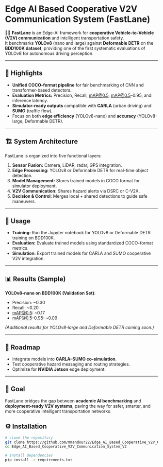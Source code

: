 # Edge AI Based Cooperative V2V Communication System (FastLane)

🚗🔗 **FastLane** is an Edge-AI framework for **cooperative Vehicle-to-Vehicle (V2V) communication** and intelligent transportation safety.  
It benchmarks **YOLOv8** (nano and large) against **Deformable DETR** on the **BDD100K dataset**, providing one of the first systematic evaluations of YOLOv8 for autonomous driving perception.  

---

## 📌 Highlights
- **Unified COCO-format pipeline** for fair benchmarking of CNN and transformer-based detectors.  
- **Evaluation Metrics:** Precision, Recall, mAP@0.5, mAP@0.5–0.95, and inference latency.  
- **Simulator-ready outputs** compatible with **CARLA** (urban driving) and **SUMO** (traffic flow).  
- Focus on both **edge efficiency** (YOLOv8-nano) and **accuracy** (YOLOv8-large, Deformable DETR).  

---

## 🏗 System Architecture
FastLane is organized into five functional layers:
1. **Sensor Fusion:** Camera, LiDAR, radar, GPS integration.  
2. **Edge Processing:** YOLOv8 or Deformable DETR for real-time object detection.  
3. **Model Management:** Stores trained models in COCO format for simulator deployment.  
4. **V2V Communication:** Shares hazard alerts via DSRC or C-V2X.  
5. **Decision & Control:** Merges local + shared detections to guide safe maneuvers.  

---

## 🚀 Usage
- **Training:** Run the Jupyter notebook for YOLOv8 or Deformable DETR training on BDD100K.  
- **Evaluation:** Evaluate trained models using standardized COCO-format metrics.  
- **Simulation:** Export trained models for CARLA and SUMO cooperative V2V integration.  

---

## 📊 Results (Sample)
**YOLOv8-nano on BDD100K (Validation Set):**
- Precision: ~0.30  
- Recall: ~0.20  
- mAP@0.5: ~0.17  
- mAP@0.5–0.95: ~0.09  

*(Additional results for YOLOv8-large and Deformable DETR coming soon.)*  

---

## 🔮 Roadmap
- Integrate models into **CARLA–SUMO co-simulation**.  
- Test cooperative hazard messaging and routing strategies.  
- Optimize for **NVIDIA Jetson** edge deployment.  

---

## 🎯 Goal
FastLane bridges the gap between **academic AI benchmarking** and **deployment-ready V2V systems**, paving the way for safer, smarter, and more cooperative intelligent transportation networks.  


## ⚙️ Installation
```bash
# clone the repository
git clone https://github.com/mmandour22/Edge_AI_Based_Cooperative_V2V_Communication_System_V2.git
cd Edge_AI_Based_Cooperative_V2V_Communication_System_V2

# install dependencies
pip install -r requirements.txt

